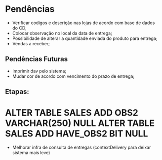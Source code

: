 # Pendências

* Verificar codigos e descrição nas lojas de acordo com base de dados do CD;
* Colocar observação no local da data de entrega;
* Possibilidade de alterar a quantidade enviada do produto para entrega;
* Vendas a receber;

## Pendências Futuras
* Imprimir dav pelo sistema;
* Mudar cor de acordo com vencimento do prazo de entrega;

## Etapas:
ALTER TABLE SALES ADD OBS2 VARCHAR(250) NULL
ALTER TABLE SALES ADD HAVE_OBS2 BIT NULL
================================================================================

- Melhorar infra de consulta de entregas (contextDelivery para deixar sistema mais leve)